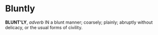 # Bluntly

**BLUNT'LY**, _adverb_ IN a blunt manner; coarsely; plainly; abruptly without delicacy, or the usual forms of civility.